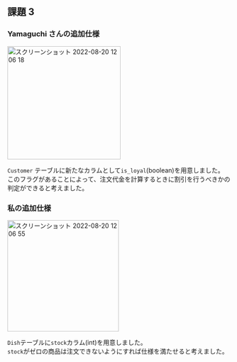## 課題 3

### Yamaguchi さんの追加仕様
<img width="255" alt="スクリーンショット 2022-08-20 12 06 18" src="https://user-images.githubusercontent.com/76472239/185726643-ed79051f-27f2-4564-a57b-7a290d575450.png">


`Customer` テーブルに新たなカラムとして`is_loyal`(boolean)を用意しました。
このフラグがあることによって、注文代金を計算するときに割引を行うべきかの判定ができると考えました。

### 私の追加仕様

<img width="251" alt="スクリーンショット 2022-08-20 12 06 55" src="https://user-images.githubusercontent.com/76472239/185726658-43dd7ac9-cafc-419d-96f3-9dec26a9a227.png">


`Dish`テーブルに`stock`カラム(int)を用意しました。  
`stock`がゼロの商品は注文できないようにすれば仕様を満たせると考えました。
